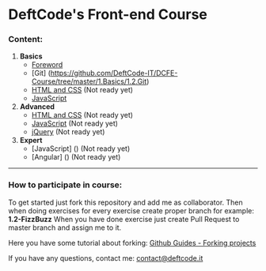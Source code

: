 # DeftCode's Front-end Course
### Content:
1. **Basics**
    * [Foreword](https://github.com/DeftCode-IT/DCFE-Course/tree/master/1.Basics/1.1.Foreword)
    * [Git] (https://github.com/DeftCode-IT/DCFE-Course/tree/master/1.Basics/1.2.Git)
    * [HTML and CSS]() (Not ready yet)
    * [JavaScript](https://github.com/DeftCode-IT/DCFE-Course/tree/master/1.Basics/1.4.JavaScript)
2. **Advanced**
    * [HTML and CSS]() (Not ready yet)
    * [JavaScript]() (Not ready yet)
    * [jQuery]() (Not ready yet)
3. **Expert**
    * [JavaScript] () (Not ready yet)
    * [Angular] () (Not ready yet)

***

### How to participate in course:

To get started just fork this repository and add me as collaborator. Then when doing exercises for every exercise create proper branch for example:
**1.2-FizzBuzz**
When you have done exercise just create Pull Request to master branch and assign me to it.

Here you have some tutorial about forking:
[Github Guides - Forking projects](https://guides.github.com/activities/forking/)

If you have any questions, contact me: contact@deftcode.it

